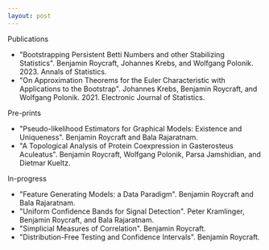 ```yaml
---
layout: post
---
```


Publications

- "Bootstrapping Persistent Betti Numbers and other Stabilizing Statistics". Benjamin Roycraft, Johannes Krebs, and Wolfgang Polonik. 2023. Annals of Statistics.
- "On Approximation Theorems for the Euler Characteristic with Applications to the Bootstrap". Johannes Krebs, Benjamin Roycraft, and Wolfgang Polonik. 2021. Electronic Journal of Statistics.

Pre-prints

- "Pseudo-likelihood Estimators for Graphical Models: Existence and Uniqueness". Benjamin Roycraft and Bala Rajaratnam.
- "A Topological Analysis of Protein Coexpression in Gasterosteus Aculeatus". Benjamin Roycraft, Wolfgang Polonik, Parsa Jamshidian, and Dietmar Kueltz.

In-progress

- "Feature Generating Models: a Data Paradigm". Benjamin Roycraft and Bala Rajaratnam.
- "Uniform Confidence Bands for Signal Detection". Peter Kramlinger, Benjamin Roycraft, and Bala Rajaratnam.
- "Simplicial Measures of Correlation". Benjamin Roycraft.
- "Distribution-Free Testing and Confidence Intervals". Benjamin Roycraft.
